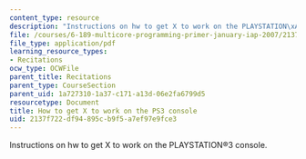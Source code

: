 ```yaml
---
content_type: resource
description: "Instructions on hw to get X to work on the PLAYSTATION\xAE3 console."
file: /courses/6-189-multicore-programming-primer-january-iap-2007/2137f722df94895cb9f5a7ef97e9fce3_x_ps3.pdf
file_type: application/pdf
learning_resource_types:
- Recitations
ocw_type: OCWFile
parent_title: Recitations
parent_type: CourseSection
parent_uid: 1a727310-1a37-c171-a13d-06e2fa6799d5
resourcetype: Document
title: How to get X to work on the PS3 console
uid: 2137f722-df94-895c-b9f5-a7ef97e9fce3
---
```

Instructions on hw to get X to work on the PLAYSTATION®3 console.
